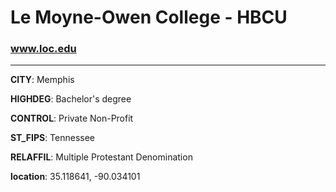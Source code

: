 # Le Moyne-Owen College - HBCU
### www.loc.edu
---
**CITY**: Memphis

**HIGHDEG**: Bachelor's degree

**CONTROL**: Private Non-Profit

**ST_FIPS**: Tennessee

**RELAFFIL**: Multiple Protestant Denomination

**location**: 35.118641, -90.034101